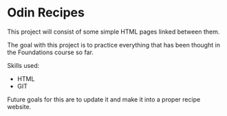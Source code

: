# Odin Recipes

This project will consist of some simple HTML pages linked between them.

The goal with this project is to practice everything that has been thought in the Foundations course so far.

Skills used:
* HTML
* GIT

Future goals for this are to update it and make it into a proper recipe website.
